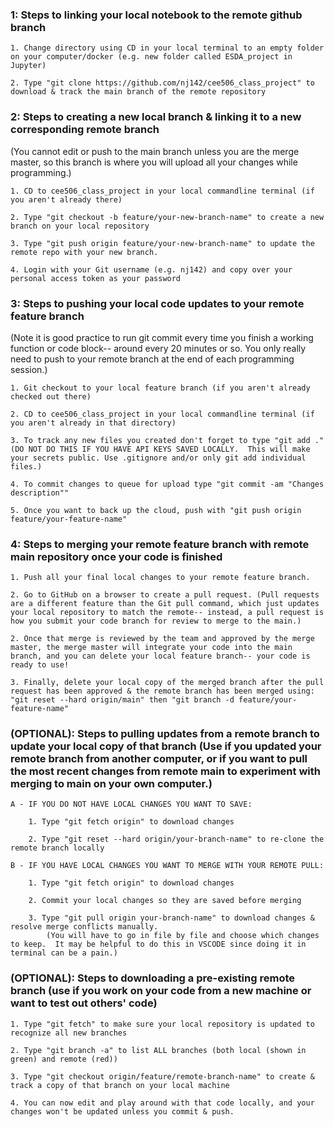 
 ### 1: Steps to linking your local notebook to the remote github branch 

	1. Change directory using CD in your local terminal to an empty folder on your computer/docker (e.g. new folder called ESDA_project in Jupyter)

	2. Type "git clone https://github.com/nj142/cee506_class_project" to download & track the main branch of the remote repository


 ### 2: Steps to creating a new local branch & linking it to a new corresponding remote branch
(You cannot edit or push to the main branch unless you are the merge master, so this branch is where you will upload all your changes while programming.)

	1. CD to cee506_class_project in your local commandline terminal (if you aren't already there)
 
	2. Type "git checkout -b feature/your-new-branch-name" to create a new branch on your local repository
 
	3. Type "git push origin feature/your-new-branch-name" to update the remote repo with your new branch.

	4. Login with your Git username (e.g. nj142) and copy over your personal access token as your password


 ### 3: Steps to pushing your local code updates to your remote feature branch
(Note it is good practice to run git commit every time you finish a working function or code block-- around every 20 minutes or so.  You only really need to push to your remote branch at the end of each programming session.)

	1. Git checkout to your local feature branch (if you aren't already checked out there)

	2. CD to cee506_class_project in your local commandline terminal (if you aren't already in that directory)
 
	3. To track any new files you created don't forget to type "git add ." (DO NOT DO THIS IF YOU HAVE API KEYS SAVED LOCALLY.  This will make your secrets public. Use .gitignore and/or only git add individual files.)
 
	4. To commit changes to queue for upload type "git commit -am "Changes description""
 
	5. Once you want to back up the cloud, push with "git push origin feature/your-feature-name"


### 4: Steps to merging your remote feature branch with remote main repository once your code is finished 

	1. Push all your final local changes to your remote feature branch.  

	2. Go to GitHub on a browser to create a pull request. (Pull requests are a different feature than the Git pull command, which just updates your local repository to match the remote-- instead, a pull request is how you submit your code branch for review to merge to the main.)

	2. Once that merge is reviewed by the team and approved by the merge master, the merge master will integrate your code into the main branch, and you can delete your local feature branch-- your code is ready to use!
 	
  	3. Finally, delete your local copy of the merged branch after the pull request has been approved & the remote branch has been merged using: "git reset --hard origin/main" then "git branch -d feature/your-feature-name"


### (OPTIONAL): Steps to pulling updates from a remote branch to update your local copy of that branch (Use if you updated your remote branch from another computer, or if you want to pull the most recent changes from remote main to experiment with merging to main on your own computer.)

    A - IF YOU DO NOT HAVE LOCAL CHANGES YOU WANT TO SAVE:

		1. Type "git fetch origin" to download changes

		2. Type "git reset --hard origin/your-branch-name" to re-clone the remote branch locally
            
    B - IF YOU HAVE LOCAL CHANGES YOU WANT TO MERGE WITH YOUR REMOTE PULL:

		1. Type "git fetch origin" to download changes

		2. Commit your local changes so they are saved before merging

		3. Type "git pull origin your-branch-name" to download changes & resolve merge conflicts manually.
            (You will have to go in file by file and choose which changes to keep.  It may be helpful to do this in VSCODE since doing it in terminal can be a pain.)


### (OPTIONAL): Steps to downloading a pre-existing remote branch (use if you work on your code from a new machine or want to test out others' code)

	1. Type "git fetch" to make sure your local repository is updated to recognize all new branches
	
	2. Type "git branch -a" to list ALL branches (both local (shown in green) and remote (red))

	3. Type "git checkout origin/feature/remote-branch-name" to create & track a copy of that branch on your local machine

	4. You can now edit and play around with that code locally, and your changes won't be updated unless you commit & push.
